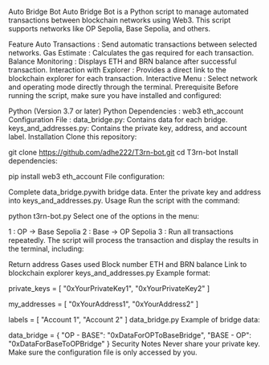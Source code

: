 Auto Bridge Bot
Auto Bridge Bot is a Python script to manage automated transactions between blockchain networks using Web3. This script supports networks like OP Sepolia, Base Sepolia, and others.

Feature
Auto Transactions : Send automatic transactions between selected networks.
Gas Estimate : Calculates the gas required for each transaction.
Balance Monitoring : Displays ETH and BRN balance after successful transaction.
Interaction with Explorer : Provides a direct link to the blockchain explorer for each transaction.
Interactive Menu : Select network and operating mode directly through the terminal.
Prerequisite
Before running the script, make sure you have installed and configured:

Python (Version 3.7 or later)
Python Dependencies :
web3
eth_account
Configuration File :
data_bridge.py: Contains data for each bridge.
keys_and_addresses.py: Contains the private key, address, and account label.
Installation
Clone this repository:

git clone https://github.com/adhe222/T3rn-bot.git
cd T3rn-bot
Install dependencies:

pip install web3 eth_account
File configuration:

Complete data_bridge.pywith bridge data.
Enter the private key and address into keys_and_addresses.py.
Usage
Run the script with the command:

python t3rn-bot.py
Select one of the options in the menu:

1 : OP -> Base Sepolia
2 : Base -> OP Sepolia
3 : Run all transactions repeatedly.
The script will process the transaction and display the results in the terminal, including:

Return address
Gases used
Block number
ETH and BRN balance
Link to blockchain explorer
keys_and_addresses.py
Example format:

private_keys = [
    "0xYourPrivateKey1",
    "0xYourPrivateKey2"
]

my_addresses = [
    "0xYourAddress1",
    "0xYourAddress2"
]

labels = [
    "Account 1",
    "Account 2"
]
data_bridge.py
Example of bridge data:

data_bridge = {
    "OP - BASE": "0xDataForOPToBaseBridge",
    "BASE - OP": "0xDataForBaseToOPBridge"
}
Security Notes
Never share your private key.
Make sure the configuration file is only accessed by you.
